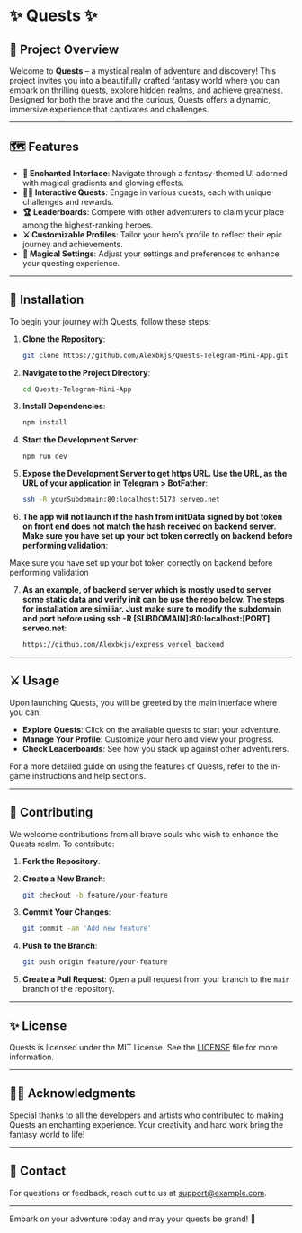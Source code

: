 
# ✨ **Quests** ✨

## 🏰 Project Overview

Welcome to **Quests** – a mystical realm of adventure and discovery! This project invites you into a beautifully crafted fantasy world where you can embark on thrilling quests, explore hidden realms, and achieve greatness. Designed for both the brave and the curious, Quests offers a dynamic, immersive experience that captivates and challenges.

---

## 🗺️ Features

- **🌟 Enchanted Interface**: Navigate through a fantasy-themed UI adorned with magical gradients and glowing effects.
- **🧙‍♂️ Interactive Quests**: Engage in various quests, each with unique challenges and rewards.
- **🏆 Leaderboards**: Compete with other adventurers to claim your place among the highest-ranking heroes.
- **⚔️ Customizable Profiles**: Tailor your hero’s profile to reflect their epic journey and achievements.
- **🔮 Magical Settings**: Adjust your settings and preferences to enhance your questing experience.

---

## 📜 Installation

To begin your journey with Quests, follow these steps:

1. **Clone the Repository**:

    ```bash
    git clone https://github.com/Alexbkjs/Quests-Telegram-Mini-App.git
    ```

2. **Navigate to the Project Directory**:

    ```bash
    cd Quests-Telegram-Mini-App
    ```

3. **Install Dependencies**:

    ```bash
    npm install
    ```

4. **Start the Development Server**:

    ```bash
    npm run dev
    ```
5. **Expose the Development Server to get https URL. Use the URL, as the URL of your application in Telegram > BotFather**:

    ```bash
    ssh -R yourSubdomain:80:localhost:5173 serveo.net
    ```
6. **The app will not launch if the hash from initData signed by bot token on front end does not match the hash received on backend server. Make sure you have set up your bot token correctly on backend before performing validation**:

Make sure you have set up your bot token correctly on backend before performing validation

7. **As an example, of backend server which is mostly used to server some static data and verify init can be use the repo below. The steps for installation are similiar. Just make sure to modify the subdomain and port before using ssh -R [SUBDOMAIN]:80:localhost:[PORT] serveo.net**:

    ```bash
    https://github.com/Alexbkjs/express_vercel_backend
    ```
---

## ⚔️ Usage

Upon launching Quests, you will be greeted by the main interface where you can:

- **Explore Quests**: Click on the available quests to start your adventure.
- **Manage Your Profile**: Customize your hero and view your progress.
- **Check Leaderboards**: See how you stack up against other adventurers.

For a more detailed guide on using the features of Quests, refer to the in-game instructions and help sections.

---

## 💫 Contributing

We welcome contributions from all brave souls who wish to enhance the Quests realm. To contribute:

1. **Fork the Repository**.
2. **Create a New Branch**:

    ```bash
    git checkout -b feature/your-feature
    ```

3. **Commit Your Changes**:

    ```bash
    git commit -am 'Add new feature'
    ```

4. **Push to the Branch**:

    ```bash
    git push origin feature/your-feature
    ```

5. **Create a Pull Request**: Open a pull request from your branch to the `main` branch of the repository.

---

## ✨ License

Quests is licensed under the MIT License. See the [LICENSE](LICENSE) file for more information.

---

## 🧙‍♀️ Acknowledgments

Special thanks to all the developers and artists who contributed to making Quests an enchanting experience. Your creativity and hard work bring the fantasy world to life!

---

## 📜 Contact

For questions or feedback, reach out to us at [support@example.com](mailto:support@quests.com).

---

Embark on your adventure today and may your quests be grand! 🌟
